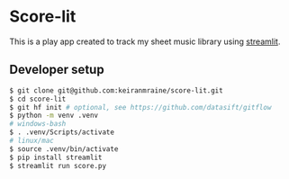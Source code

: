 # Score-lit

This is a play app created to track my sheet music library using [streamlit][streamlit-io].

## Developer setup

```bash
$ git clone git@github.com:keiranmraine/score-lit.git
$ cd score-lit
$ git hf init # optional, see https://github.com/datasift/gitflow
$ python -m venv .venv
# windows-bash
$ . .venv/Scripts/activate
# linux/mac
$ source .venv/bin/activate
$ pip install streamlit
$ streamlit run score.py
```

<!-- references -->
[streamlit-io]: https://streamlit.io/
